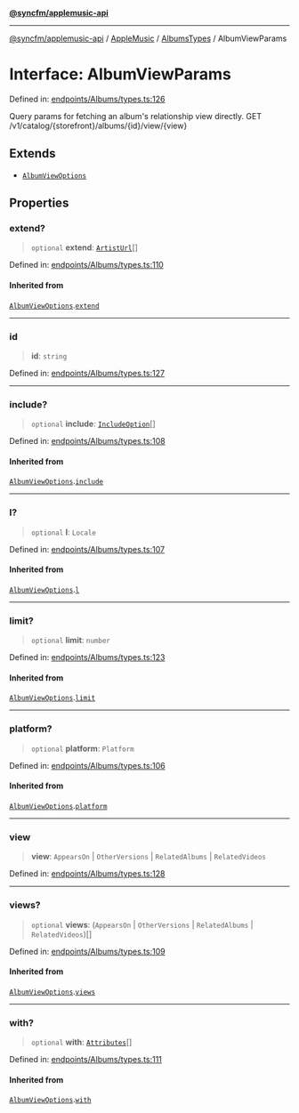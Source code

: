 [**@syncfm/applemusic-api**](../../../../../../README.md)

***

[@syncfm/applemusic-api](../../../../../../globals.md) / [AppleMusic](../../../README.md) / [AlbumsTypes](../README.md) / AlbumViewParams

# Interface: AlbumViewParams

Defined in: [endpoints/Albums/types.ts:126](https://github.com/sync-fm/applemusic-api/blob/9ff258d5e3837a0cb0f9914911c5614d92f344ed/src/endpoints/Albums/types.ts#L126)

Query params for fetching an album's relationship view directly.
GET /v1/catalog/{storefront}/albums/{id}/view/{view}

## Extends

- [`AlbumViewOptions`](AlbumViewOptions.md)

## Properties

### extend?

> `optional` **extend**: [`ArtistUrl`](../enumerations/ExtendOption.md#artisturl)[]

Defined in: [endpoints/Albums/types.ts:110](https://github.com/sync-fm/applemusic-api/blob/9ff258d5e3837a0cb0f9914911c5614d92f344ed/src/endpoints/Albums/types.ts#L110)

#### Inherited from

[`AlbumViewOptions`](AlbumViewOptions.md).[`extend`](AlbumViewOptions.md#extend)

***

### id

> **id**: `string`

Defined in: [endpoints/Albums/types.ts:127](https://github.com/sync-fm/applemusic-api/blob/9ff258d5e3837a0cb0f9914911c5614d92f344ed/src/endpoints/Albums/types.ts#L127)

***

### include?

> `optional` **include**: [`IncludeOption`](../enumerations/IncludeOption.md)[]

Defined in: [endpoints/Albums/types.ts:108](https://github.com/sync-fm/applemusic-api/blob/9ff258d5e3837a0cb0f9914911c5614d92f344ed/src/endpoints/Albums/types.ts#L108)

#### Inherited from

[`AlbumViewOptions`](AlbumViewOptions.md).[`include`](AlbumViewOptions.md#include)

***

### l?

> `optional` **l**: `Locale`

Defined in: [endpoints/Albums/types.ts:107](https://github.com/sync-fm/applemusic-api/blob/9ff258d5e3837a0cb0f9914911c5614d92f344ed/src/endpoints/Albums/types.ts#L107)

#### Inherited from

[`AlbumViewOptions`](AlbumViewOptions.md).[`l`](AlbumViewOptions.md#l)

***

### limit?

> `optional` **limit**: `number`

Defined in: [endpoints/Albums/types.ts:123](https://github.com/sync-fm/applemusic-api/blob/9ff258d5e3837a0cb0f9914911c5614d92f344ed/src/endpoints/Albums/types.ts#L123)

#### Inherited from

[`AlbumViewOptions`](AlbumViewOptions.md).[`limit`](AlbumViewOptions.md#limit)

***

### platform?

> `optional` **platform**: `Platform`

Defined in: [endpoints/Albums/types.ts:106](https://github.com/sync-fm/applemusic-api/blob/9ff258d5e3837a0cb0f9914911c5614d92f344ed/src/endpoints/Albums/types.ts#L106)

#### Inherited from

[`AlbumViewOptions`](AlbumViewOptions.md).[`platform`](AlbumViewOptions.md#platform)

***

### view

> **view**: `AppearsOn` \| `OtherVersions` \| `RelatedAlbums` \| `RelatedVideos`

Defined in: [endpoints/Albums/types.ts:128](https://github.com/sync-fm/applemusic-api/blob/9ff258d5e3837a0cb0f9914911c5614d92f344ed/src/endpoints/Albums/types.ts#L128)

***

### views?

> `optional` **views**: (`AppearsOn` \| `OtherVersions` \| `RelatedAlbums` \| `RelatedVideos`)[]

Defined in: [endpoints/Albums/types.ts:109](https://github.com/sync-fm/applemusic-api/blob/9ff258d5e3837a0cb0f9914911c5614d92f344ed/src/endpoints/Albums/types.ts#L109)

#### Inherited from

[`AlbumViewOptions`](AlbumViewOptions.md).[`views`](AlbumViewOptions.md#views)

***

### with?

> `optional` **with**: [`Attributes`](../enumerations/WithOption.md#attributes)[]

Defined in: [endpoints/Albums/types.ts:111](https://github.com/sync-fm/applemusic-api/blob/9ff258d5e3837a0cb0f9914911c5614d92f344ed/src/endpoints/Albums/types.ts#L111)

#### Inherited from

[`AlbumViewOptions`](AlbumViewOptions.md).[`with`](AlbumViewOptions.md#with)
